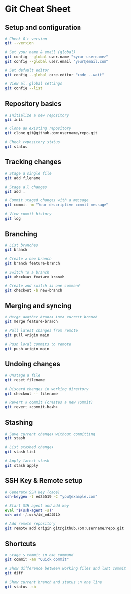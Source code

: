 # Git Cheat Sheet

## Setup and configuration

```bash
# Check Git version
git --version

# Set your name & email (global)
git config --global user.name "<your-username>"
git config --global user.email "your@email.com"

# Set default editor
git config --global core.editor "code --wait"

# View all global settings
git config --list
```

## Repository basics

```bash
# Initialize a new repository
git init

# Clone an existing repository
git clone git@github.com:username/repo.git

# Check repository status
git status
```

## Tracking changes

```bash
# Stage a single file
git add filename

# Stage all changes
git add .

# Commit staged changes with a message
git commit -m "Your descriptive commit message"

# View commit history
git log
```

## Branching

```bash
# List branches
git branch

# Create a new branch
git branch feature-branch

# Switch to a branch
git checkout feature-branch

# Create and switch in one command
git checkout -b new-branch
```

## Merging and syncing

```bash
# Merge another branch into current branch
git merge feature-branch

# Pull latest changes from remote
git pull origin main

# Push local commits to remote
git push origin main
```

## Undoing changes

```bash
# Unstage a file
git reset filename

# Discard changes in working directory
git checkout -- filename

# Revert a commit (creates a new commit)
git revert <commit-hash>
```

## Stashing

```bash
# Save current changes without committing
git stash

# List stashed changes
git stash list

# Apply latest stash
git stash apply
```

## SSH Key & Remote setup

```bash
# Generate SSH key (once)
ssh-keygen -t ed25519 -C "you@example.com"

# Start SSH agent and add key
eval "$(ssh-agent -s)"
ssh-add ~/.ssh/id_ed25519

# Add remote repository
git remote add origin git@github.com:username/repo.git
```

## Shortcuts

```bash
# Stage & commit in one command
git commit -am "Quick commit"

# Show difference between working files and last commit
git diff

# Show current branch and status in one line
git status -sb
```

